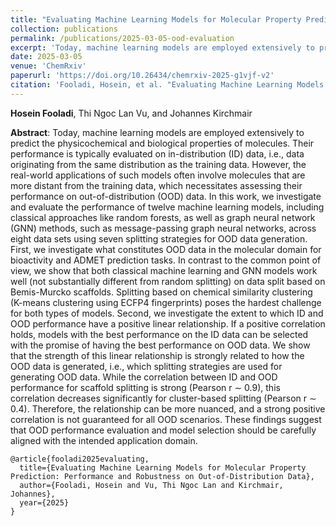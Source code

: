 ```yaml
---
title: "Evaluating Machine Learning Models for Molecular Property Prediction: Performance and Robustness on Out-of-Distribution Data"
collection: publications
permalink: /publications/2025-03-05-ood-evaluation
excerpt: 'Today, machine learning models are employed extensively to predict the physicochemical and biological properties of molecules. Their performance is typically evaluated on in-distribution (ID) data, i.e., data originating from the same distribution as the training data. However, the real-world applications of such models often involve molecules that are more distant from the training data, which necessitates assessing their performance on out-of-distribution (OOD) data. '
date: 2025-03-05
venue: 'ChemRxiv'
paperurl: 'https://doi.org/10.26434/chemrxiv-2025-g1vjf-v2'
citation: 'Fooladi, Hosein, et al. "Evaluating Machine Learning Models for Molecular Property Prediction: Performance and Robustness on Out-of-Distribution Data" ChemRxiv (2025)'
---
```

**Hosein Fooladi**, Thi Ngoc Lan Vu, and Johannes Kirchmair

**Abstract**: Today, machine learning models are employed extensively to predict the physicochemical and biological properties of molecules. Their performance is typically evaluated on in-distribution (ID) data, i.e., data originating from the same distribution as the training data. However, the real-world applications of such models often involve molecules that are more distant from the training data, which necessitates assessing their performance on out-of-distribution (OOD) data. In this work, we investigate and evaluate the performance of twelve machine learning models, including classical approaches like random forests, as well as graph neural network (GNN) methods, such as message-passing graph neural networks, across eight data sets using seven splitting strategies for OOD data generation. First, we investigate what constitutes OOD data in the molecular domain for bioactivity and ADMET prediction tasks. In contrast to the common point of view, we show that both classical machine learning and GNN models work well (not substantially different from random splitting) on data split based on Bemis-Murcko scaffolds. Splitting based on chemical similarity clustering (K-means clustering using ECFP4 fingerprints) poses the hardest challenge for both types of models. Second, we investigate the extent to which ID and OOD performance have a positive linear relationship. If a positive correlation holds, models with the best performance on the ID data can be selected with the promise of having the best performance on OOD data. We show that the strength of this linear relationship is strongly related to how the OOD data is generated, i.e., which splitting strategies are used for generating OOD data. While the correlation between ID and OOD performance for scaffold splitting is strong (Pearson r ∼ 0.9), this correlation decreases significantly for cluster-based splitting (Pearson r ∼ 0.4). Therefore, the relationship can be more nuanced, and a strong positive correlation is not guaranteed for all OOD scenarios. These findings suggest that OOD performance evaluation and model selection should be carefully aligned with the intended application domain.

```{bibtex}
@article{fooladi2025evaluating,
  title={Evaluating Machine Learning Models for Molecular Property Prediction: Performance and Robustness on Out-of-Distribution Data},
  author={Fooladi, Hosein and Vu, Thi Ngoc Lan and Kirchmair, Johannes},
  year={2025}
}
```
